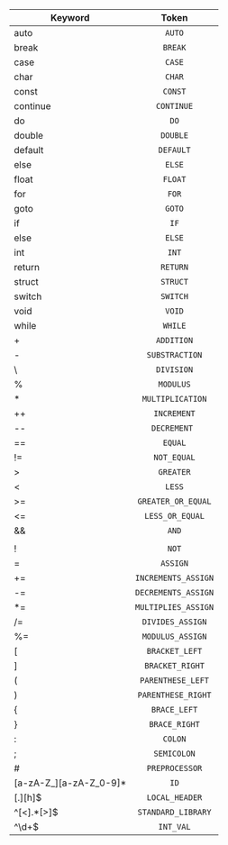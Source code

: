 | Keyword | Token |
| ------------- |:-------------:|
|    auto   | `AUTO`      |
| break     | `BREAK`     |
| case      | `CASE`      |
| char      | `CHAR`      |
| const     | `CONST`     |
| continue  | `CONTINUE`  |
| do        | `DO`        |
| double    | `DOUBLE`    |
| default   | `DEFAULT`   |
| else      | `ELSE`      |
| float     | `FLOAT`     |
| for       | `FOR`       |
| goto      | `GOTO`      |
| if        | `IF`        |
| else      | `ELSE`      |
| int       | `INT`       |
| return    | `RETURN`    |
| struct    | `STRUCT`    |
| switch    | `SWITCH`    |
| void      | `VOID`      |
| while     | `WHILE`     |
| +         | `ADDITION`       |  
| -         | `SUBSTRACTION`   |
| \         | `DIVISION`       |
| %         | `MODULUS`        | 
| *         | `MULTIPLICATION` |
| ++ |`INCREMENT`|
| -- |`DECREMENT `|
| ==| `EQUAL`|
| != |`NOT_EQUAL`|
| > |`GREATER`|
| < |`LESS`|
| >=| `GREATER_OR_EQUAL`|
| <=| `LESS_OR_EQUAL`|
| && | `AND`|
| || | `OR`|
| ! | `NOT`|
| = | `ASSIGN` |
| += | `INCREMENTS_ASSIGN` |
| -= | `DECREMENTS_ASSIGN` |
| *=  | `MULTIPLIES_ASSIGN` |
| /= | `DIVIDES_ASSIGN` |
| %= | `MODULUS_ASSIGN` |
| [ | `BRACKET_LEFT` |
| ] | `BRACKET_RIGHT` |
| ( | `PARENTHESE_LEFT` |
| ) | `PARENTHESE_RIGHT` |
| { | `BRACE_LEFT` |
| } | `BRACE_RIGHT` |
| : | `COLON` |
| ; | `SEMICOLON` |
| # | `PREPROCESSOR` |
| [a-zA-Z_][a-zA-Z_0-9]* | `ID` |
| [.][h]$ | `LOCAL_HEADER` |
| ^[<].*[>]$  | `STANDARD_LIBRARY` |
| ^\d+$ | `INT_VAL` |